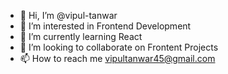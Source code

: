 - 👋 Hi, I’m @vipul-tanwar
- 👀 I’m interested in Frontend Development
- 🌱 I’m currently learning React
- 💞️ I’m looking to collaborate on Frontent Projects
- 📫 How to reach me vipultanwar45@gmail.com

<!---
vipultanwar45/vipultanwar45 is a ✨ special ✨ repository because its `README.md` (this file) appears on your GitHub profile.
You can click the Preview link to take a look at your changes.
--->

